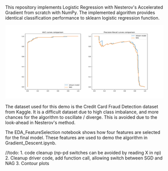 This repository implements Logistic Regression with Nesterov's Accelerated Gradient from scratch with NumPy.
The implemented algorithm provides identical classification performance to sklearn logistic regression function.

![Classification performance comparison](./sk_nag_evaluation.png)

The dataset used for this demo is the Credit Card Fraud Detection dataset from Kaggle.
It is a difficult dataset due to high class imbalance, and more chances for the algorithm to oscillate / diverge.
This is avoided due to the look-ahead in Nesterov's method.

The EDA_FeatureSelection notebook shows how four features are selected for the final model. These features are used to demo the algorithm in Gradient_Descent.ipynb.

//todo: 1. code cleanup (np-pd switches can be avoided by reading X in np)
2. Cleanup driver code, add function call, allowing switch between SGD and NAG
3. Contour plots
